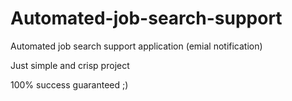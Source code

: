 # Automated-job-search-support

Automated job search support application (emial notification)

Just simple and crisp project

100% success guaranteed ;)
